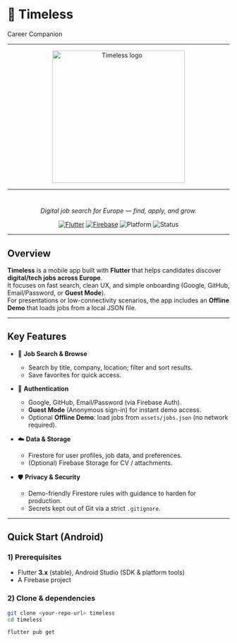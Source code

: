 # 🚀 Timeless  
Career Companion

---
<p align="center">
  <img src="https://zupimages.net/up/25/37/x2vb.png" alt="Timeless logo" width="300">
</p>

---


<h1 align="center"></h1>
<p align="center"><em>Digital job search for Europe — find, apply, and grow.</em></p>

<p align="center">
  <a href="https://flutter.dev"><img alt="Flutter" src="https://img.shields.io/badge/Flutter-3.x-02569B?logo=flutter&logoColor=white"></a>
  <a href="https://firebase.google.com"><img alt="Firebase" src="https://img.shields.io/badge/Firebase-Auth%20%7C%20Firestore-FFCA28?logo=firebase&logoColor=black"></a>
  <img alt="Platform" src="https://img.shields.io/badge/Platform-Android-3DDC84?logo=android&logoColor=white">
  <img alt="Status" src="https://img.shields.io/badge/Status-Demo%20Ready-4CAF50">
</p>

---

## Overview

**Timeless** is a mobile app built with **Flutter** that helps candidates discover **digital/tech jobs across Europe**.  
It focuses on fast search, clean UX, and simple onboarding (Google, GitHub, Email/Password, or **Guest Mode**).  
For presentations or low-connectivity scenarios, the app includes an **Offline Demo** that loads jobs from a local JSON file.

---

## Key Features

- 🔎 **Job Search & Browse**
  - Search by title, company, location; filter and sort results.
  - Save favorites for quick access.

- 👤 **Authentication**
  - Google, GitHub, Email/Password (via Firebase Auth).
  - **Guest Mode** (Anonymous sign-in) for instant demo access.
  - Optional **Offline Demo**: load jobs from `assets/jobs.json` (no network required).

- ☁️ **Data & Storage**
  - Firestore for user profiles, job data, and preferences.
  - (Optional) Firebase Storage for CV / attachments.

- 🛡️ **Privacy & Security**
  - Demo-friendly Firestore rules with guidance to harden for production.
  - Secrets kept out of Git via a strict `.gitignore`.

---

## Quick Start (Android)

### 1) Prerequisites
- Flutter **3.x** (stable), Android Studio (SDK & platform tools)
- A Firebase project

### 2) Clone & dependencies
```bash
git clone <your-repo-url> timeless
cd timeless

flutter pub get
